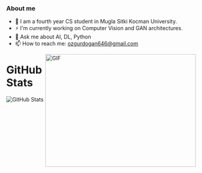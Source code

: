 ### About me

- 🔭 I am a fourth year CS student in Mugla Sitki Kocman University.
- ⚡ I'm currently working on Computer Vision and GAN architectures.
- 💬 Ask me about AI, DL, Python
- 📫 How to reach me: ozgurdogan646@gmail.com

<img align="right" alt="GIF" src="https://i2.wp.com/i.giphy.com/media/gfAwiNg7857sVYomLY/giphy-downsized.gif?w=770&ssl=1" width="400" height="300" />


<h1>GitHub Stats</h1>
<p><img src="https://github-readme-stats.vercel.app/api?username=ozgurdogan646&amp;show_icons=true" alt="GitHub Stats"></p>
